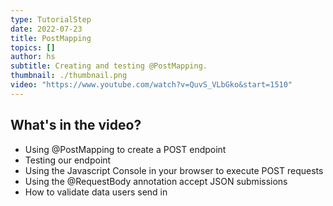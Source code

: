 ```yaml
---
type: TutorialStep
date: 2022-07-23
title: PostMapping
topics: []
author: hs
subtitle: Creating and testing @PostMapping.
thumbnail: ./thumbnail.png
video: "https://www.youtube.com/watch?v=QuvS_VLbGko&start=1510"
---
```


## What's in the video?

- Using @PostMapping to create a POST endpoint
- Testing our endpoint
- Using the Javascript Console in your browser to execute POST requests
- Using the @RequestBody annotation accept JSON submissions
- How to validate data users send in
